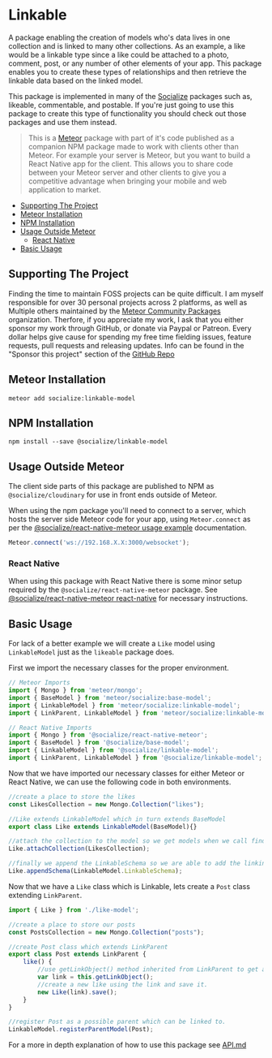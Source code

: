 # Linkable

A package enabling the creation of models who's data lives in one collection and is linked to many other collections. As an example, a like would be a linkable type since a like could be attached to a photo, comment, post, or any number of other elements of your app. This package enables you to create these types of relationships and then retrieve the linkable data based on the linked model.

This package is implemented in many of the [Socialize][socialize] packages such as, likeable, commentable, and postable. If you're just going to use this package to create this type of functionality you should check out those packages and use them instead.

>This is a [Meteor][meteor] package with part of it's code published as a companion NPM package made to work with clients other than Meteor. For example your server is Meteor, but you want to build a React Native app for the client. This allows you to share code between your Meteor server and other clients to give you a competitive advantage when bringing your mobile and web application to market.

<!-- TOC depthFrom:1 depthTo:6 withLinks:1 updateOnSave:1 orderedList:0 -->
- [Supporting The Project](#supporting-the-project)
- [Meteor Installation](#meteor-installation)
- [NPM Installation](#npm-installation)
- [Usage Outside Meteor](#usage-outside-meteor)
  - [React Native](#react-native)
- [Basic Usage](#basic-usage)
<!-- /TOC -->

## Supporting The Project

Finding the time to maintain FOSS projects can be quite difficult. I am myself responsible for over 30 personal projects across 2 platforms, as well as Multiple others maintained by the [Meteor Community Packages](https://github.com/meteor-community-packages) organization. Therfore, if you appreciate my work, I ask that you either sponsor my work through GitHub, or donate via Paypal or Patreon. Every dollar helps give cause for spending my free time fielding issues, feature requests, pull requests and releasing updates. Info can be found in the "Sponsor this project" section of the [GitHub Repo](https://github.com/copleykj/socialize-linkable-model)

## Meteor Installation

```shell
meteor add socialize:linkable-model
```

## NPM Installation

```shell
npm install --save @socialize/linkable-model
```

## Usage Outside Meteor

The client side parts of this package are published to NPM as `@socialize/cloudinary` for use in front ends outside of Meteor.

When using the npm package you'll need to connect to a server, which hosts the server side Meteor code for your app, using `Meteor.connect` as per the [@socialize/react-native-meteor usage example](https://github.com/copleykj/react-native-meteor#example-usage) documentation.

 ```javascript
Meteor.connect('ws://192.168.X.X:3000/websocket');
 ```

### React Native

When using this package with React Native there is some minor setup required by the `@socialize/react-native-meteor` package. See [@socialize/react-native-meteor react-native](https://github.com/copleykj/react-native-meteor#react-native) for necessary instructions.

## Basic Usage

For lack of a better example we will create a `Like` model using `LinkableModel` just as the `likeable` package does.

First we import the necessary classes for the proper environment.

```javascript
// Meteor Imports
import { Mongo } from 'meteor/mongo';
import { BaseModel } from 'meteor/socialize:base-model';
import { LinkableModel } from 'meteor/socialize:linkable-model';
import { LinkParent, LinkableModel } from 'meteor/socialize:linkable-model';
```

```javascript
// React Native Imports
import { Mongo } from '@socialize/react-native-meteor';
import { BaseModel } from '@socialize/base-model';
import { LinkableModel } from '@socialize/linkable-model';
import { LinkParent, LinkableModel } from '@socialize/linkable-model';
```

Now that we have imported our necessary classes for either Meteor or React Native, we can use the following code in both environments.

```javascript
//create a place to store the likes
const LikesCollection = new Mongo.Collection("likes");

//Like extends LinkableModel which in turn extends BaseModel
export class Like extends LinkableModel(BaseModel){}

//attach the collection to the model so we get models when we call find and findOne, and we can use BaseModel's CRUD methods.
Like.attachCollection(LikesCollection);

//finally we append the LinkableSchema so we are able to add the linking information.
Like.appendSchema(LinkableModel.LinkableSchema);
```

Now that we have a `Like` class which is Linkable, lets create a `Post` class extending `LinkParent`.

```javascript
import { Like } from './like-model';

//create a place to store our posts
const PostsCollection = new Mongo.Collection("posts");

//create Post class which extends LinkParent
export class Post extends LinkParent {
    like() {
        //use getLinkObject() method inherited from LinkParent to get an object with the link information we need
        var link = this.getLinkObject();
        //create a new like using the link and save it.
        new Like(link).save();
    }
}

//register Post as a possible parent which can be linked to.
LinkableModel.registerParentModel(Post);
```

For a more in depth explanation of how to use this package see [API.md](api)

[meteor]: https://meteor.com
[socialize]: https://atmospherejs.com/socialize
[api]: https://github.com/copleykj/socialize-linkable-model/blob/master/API.md
